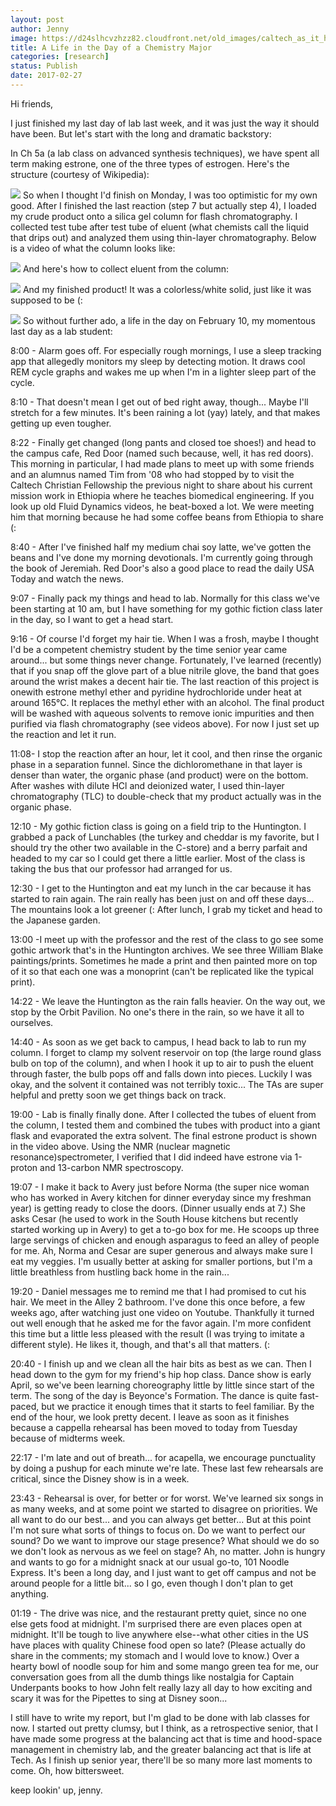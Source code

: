 ```yaml
---
layout: post
author: Jenny
image: https://d24slhcvzhzz82.cloudfront.net/old_images/caltech_as_it_happens/6a0105349b8251970b01b7c8d6fdd7970b.png
title: A Life in the Day of a Chemistry Major
categories: [research]
status: Publish
date: 2017-02-27
---
```



Hi friends,

I just finished my last day of lab last week, and it was just the way it should have been. But let's start with the long and dramatic backstory:

In Ch 5a (a lab class on advanced synthesis techniques), we have spent all term making estrone, one of the three types of estrogen. Here's the structure (courtesy of Wikipedia):

![](https://d24slhcvzhzz82.cloudfront.net/old_images/caltech_as_it_happens/6a0105349b8251970b01bb097a2916970d.png)
So when I thought I'd finish on Monday, I was too optimistic for my own good. After I finished the last reaction (step 7 but actually step 4), I loaded my crude product onto a silica gel column for flash chromatography. I collected test tube after test tube of eluent (what chemists call the liquid that drips out) and analyzed them using thin-layer chromatography. Below is a video of what the column looks like:


![](https://d24slhcvzhzz82.cloudfront.net/old_images/caltech_as_it_happens/6a0105349b8251970b01bb097b3063970d.jpg)
And here's how to collect eluent from the column:


![](https://d24slhcvzhzz82.cloudfront.net/old_images/caltech_as_it_happens/6a0105349b8251970b01b7c8d800f0970b.gif)
And my finished product! It was a colorless/white solid, just like it was supposed to be (:



![](https://d24slhcvzhzz82.cloudfront.net/old_images/caltech_as_it_happens/6a0105349b8251970b01bb097b3013970d.gif)
So without further ado, a life in the day on February 10, my momentous last day as a lab student:

8:00 - Alarm goes off. For especially rough mornings, I use a sleep tracking app that allegedly monitors my sleep by detecting motion. It draws cool REM cycle graphs and wakes me up when I'm in a lighter sleep part of the cycle.

8:10 - That doesn't mean I get out of bed right away, though... Maybe I'll stretch for a few minutes. It's been raining a lot (yay) lately, and that makes getting up even tougher.

8:22 - Finally get changed (long pants and closed toe shoes!) and head to the campus cafe, Red Door (named such because, well, it has red doors). This morning in particular, I had made plans to meet up with some friends and an alumnus named Tim from '08 who had stopped by to visit the Caltech Christian Fellowship the previous night to share about his current mission work in Ethiopia where he teaches biomedical engineering. If you look up old Fluid Dynamics videos, he beat-boxed a lot. We were meeting him that morning because he had some coffee beans from Ethiopia to share (:

8:40 - After I've finished half my medium chai soy latte, we've gotten the beans and I've done my morning devotionals. I'm currently going through the book of Jeremiah. Red Door's also a good place to read the daily USA Today and watch the news.

9:07 - Finally pack my things and head to lab. Normally for this class we've been starting at 10 am, but I have something for my gothic fiction class later in the day, so I want to get a head start.

9:16 - Of course I'd forget my hair tie. When I was a frosh, maybe I thought I'd be a competent chemistry student by the time senior year came around... but some things never change. Fortunately, I've learned (recently) that if you snap off the glove part of a blue nitrile glove, the band that goes around the wrist makes a decent hair tie. The last reaction of this project is onewith estrone methyl ether and pyridine hydrochloride under heat at around 165°C. It replaces the methyl ether with an alcohol. The final product will be washed with aqueous solvents to remove ionic impurities and then purified via flash chromatography (see videos above). For now I just set up the reaction and let it run.

11:08- I stop the reaction after an hour, let it cool, and then rinse the organic phase in a separation funnel. Since the dichloromethane in that layer is denser than water, the organic phase (and product) were on the bottom. After washes with dilute HCl and deionized water, I used thin-layer chromatography (TLC) to double-check that my product actually was in the organic phase.

12:10 - My gothic fiction class is going on a field trip to the Huntington. I grabbed a pack of Lunchables (the turkey and cheddar is my favorite, but I should try the other two available in the C-store) and a berry parfait and headed to my car so I could get there a little earlier. Most of the class is taking the bus that our professor had arranged for us.

12:30 - I get to the Huntington and eat my lunch in the car because it has started to rain again. The rain really has been just on and off these days... The mountains look a lot greener (: After lunch, I grab my ticket and head to the Japanese garden.

13:00 -I meet up with the professor and the rest of the class to go see some gothic artwork that's in the Huntington archives. We see three William Blake paintings/prints. Sometimes he made a print and then painted more on top of it so that each one was a monoprint (can't be replicated like the typical print).

14:22 - We leave the Huntington as the rain falls heavier. On the way out, we stop by the Orbit Pavilion. No one's there in the rain, so we have it all to ourselves.

14:40 - As soon as we get back to campus, I head back to lab to run my column. I forget to clamp my solvent reservoir on top (the large round glass bulb on top of the column), and when I hook it up to air to push the eluent through faster, the bulb pops off and falls down into pieces. Luckily I was okay, and the solvent it contained was not terribly toxic... The TAs are super helpful and pretty soon we get things back on track.

19:00 - Lab is finally finally done. After I collected the tubes of eluent from the column, I tested them and combined the tubes with product into a giant flask and evaporated the extra solvent. The final estrone product is shown in the video above. Using the NMR (nuclear magnetic resonance)spectrometer, I verified that I did indeed have estrone via 1-proton and 13-carbon NMR spectroscopy.

19:07 - I make it back to Avery just before Norma (the super nice woman who has worked in Avery kitchen for dinner everyday since my freshman year) is getting ready to close the doors. (Dinner usually ends at 7.) She asks Cesar (he used to work in the South House kitchens but recently started working up in Avery) to get a to-go box for me. He scoops up three large servings of chicken and enough asparagus to feed an alley of people for me. Ah, Norma and Cesar are super generous and always make sure I eat my veggies. I'm usually better at asking for smaller portions, but I'm a little breathless from hustling back home in the rain...

19:20 - Daniel messages me to remind me that I had promised to cut his hair. We meet in the Alley 2 bathroom. I've done this once before, a few weeks ago, after watching just one video on Youtube. Thankfully it turned out well enough that he asked me for the favor again. I'm more confident this time but a little less pleased with the result (I was trying to imitate a different style). He likes it, though, and that's all that matters. (:

20:40 - I finish up and we clean all the hair bits as best as we can. Then I head down to the gym for my friend's hip hop class. Dance show is early April, so we've been learning choreography little by little since start of the term. The song of the day is Beyonce's Formation. The dance is quite fast-paced, but we practice it enough times that it starts to feel familiar. By the end of the hour, we look pretty decent. I leave as soon as it finishes because a cappella rehearsal has been moved to today from Tuesday because of midterms week.

22:17 - I'm late and out of breath... for acapella, we encourage punctuality by doing a pushup for each minute we're late. These last few rehearsals are critical, since the Disney show is in a week.

23:43 - Rehearsal is over, for better or for worst. We've learned six songs in as many weeks, and at some point we started to disagree on priorities. We all want to do our best... and you can always get better... But at this point I'm not sure what sorts of things to focus on. Do we want to perfect our sound? Do we want to improve our stage presence? What should we do so we don't look as nervous as we feel on stage? Ah, no matter. John is hungry and wants to go for a midnight snack at our usual go-to, 101 Noodle Express. It's been a long day, and I just want to get off campus and not be around people for a little bit... so I go, even though I don't plan to get anything.

01:19 - The drive was nice, and the restaurant pretty quiet, since no one else gets food at midnight. I'm surprised there are even places open at midnight. It'll be tough to live anywhere else--what other cities in the US have places with quality Chinese food open so late? (Please actually do share in the comments; my stomach and I would love to know.) Over a hearty bowl of noodle soup for him and some mango green tea for me, our conversation goes from all the dumb things like nostalgia for Captain Underpants books to how John felt really lazy all day to how exciting and scary it was for the Pipettes to sing at Disney soon...

I still have to write my report, but I'm glad to be done with lab classes for now. I started out pretty clumsy, but I think, as a retrospective senior, that I have made some progress at the balancing act that is time and hood-space management in chemistry lab, and the greater balancing act that is life at Tech. As I finish up senior year, there'll be so many more last moments to come. Oh, how bittersweet.

keep lookin' up,
jenny.

